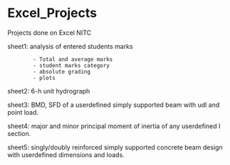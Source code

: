 # Excel_Projects
Projects done on Excel NITC

sheet1: analysis of entered students marks

            - Total and average marks 
            - student marks category
            - absolute grading
            - plots
            
sheet2: 6-h unit hydrograph

sheet3: BMD, SFD of a userdefined simply supported beam with udl and    point load.

sheet4: major and minor principal moment of inertia of any userdefined I section.

sheet5: singly/doubly reinforced simply supported concrete beam design with userdefined dimensions and loads.
